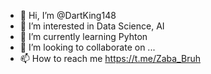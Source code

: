- 👋 Hi, I’m @DartKing148
- 👀 I’m interested in Data Science, AI
- 🌱 I’m currently learning Pyhton
- 💞️ I’m looking to collaborate on ...
- 📫 How to reach me https://t.me/Zaba_Bruh

<!---
DartKing148/DartKing148 is a ✨ special ✨ repository because its `README.md` (this file) appears on your GitHub profile.
You can click the Preview link to take a look at your changes.
--->
